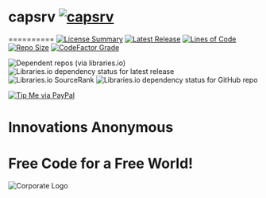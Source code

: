 # capsrv [![capsrv](https://github.com/InnovAnon-Inc/capsrv/actions/workflows/pkgrel.yml/badge.svg)](https://github.com/InnovAnon-Inc/capsrv/actions/workflows/pkgrel.yml)
==========
[![License Summary](https://img.shields.io/github/license/InnovAnon-Inc/capsrv?color=%23FF1100&label=Free%20Code%20for%20a%20Free%20World%21&logo=InnovAnon%2C%20Inc.&logoColor=%23FF1133&style=plastic)](https://tldrlegal.com/license/unlicense#summary)
[![Latest Release](https://img.shields.io/github/commits-since/InnovAnon-Inc/capsrv/latest?color=%23FF1100&include_prereleases&logo=InnovAnon%2C%20Inc.&logoColor=%23FF1133&style=plastic)](https://github.com/InnovAnon-Inc/capsrv/releases/latest)
[![Lines of Code](https://tokei.rs/b1/github/InnovAnon-Inc/capsrv?category=code&color=FF1100&logo=InnovAnon-Inc&logoColor=FF1133&style=plastic)](https://github.com/InnovAnon-Inc/capsrv)
[![Repo Size](https://img.shields.io/github/repo-size/InnovAnon-Inc/capsrv?color=%23FF1100&logo=InnovAnon%2C%20Inc.&logoColor=%23FF1133&style=plastic)](https://github.com/InnovAnon-Inc/capsrv)
[![CodeFactor Grade](https://img.shields.io/codefactor/grade/github/InnovAnon-Inc/capsrv?color=FF1100&logo=InnovAnon-Inc&logoColor=FF1133&style=plastic)](https://www.codefactor.io/repository/github/InnovAnon-Inc/capsrv)

![Dependent repos (via libraries.io)](https://img.shields.io/librariesio/dependent-repos/pypi/capsrv?color=FF1100&style=plastic)
![Libraries.io dependency status for latest release](https://img.shields.io/librariesio/release/pypi/capsrv?color=FF1100&style=plastic)
![Libraries.io SourceRank](https://img.shields.io/librariesio/sourcerank/pypi/capsrv?style=plastic)
![Libraries.io dependency status for GitHub repo](https://img.shields.io/librariesio/github/InnovAnon-Inc/capsrv?color=FF1100&logoColor=FF1133&style=plastic)

[![Tip Me via PayPal](https://img.shields.io/badge/paypal-donate-FF1100.svg?logo=paypal&logoColor=FF1133&style=plastic)](https://www.paypal.me/InnovAnon)

# Innovations Anonymous
Free Code for a Free World!
==========
![Corporate Logo](https://innovanon-inc.github.io/assets/images/logo.gif)

